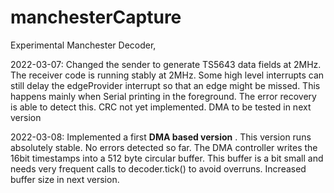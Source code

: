 # manchesterCapture
Experimental Manchester Decoder,

2022-03-07:
Changed the sender to generate TS5643 data fields at 2MHz. The receiver code is running stably at 2MHz. Some high level interrupts can still delay the edgeProvider interrupt so that an edge might be missed. This happens mainly when Serial printing in the foreground. The error recovery is able to detect this. CRC not yet implemented.
DMA to be tested in next version

2022-03-08:
Implemented a first **DMA based version** . This version runs absolutely stable. No errors detected so far. The DMA controller writes the 16bit timestamps into a 512 byte circular buffer. This buffer is a bit small and needs very frequent calls to decoder.tick() to avoid overruns. Increased buffer size in next version.



